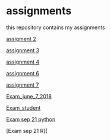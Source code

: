 # assignments
this repository contains my assignments

[assigment 2](https://github.com/SaraManders/assignments/blob/master/assignment2.ipynb)

[assignment 3](https://github.com/SaraManders/assignments/blob/master/assignment3.ipynb)

[assignment 4](https://github.com/SaraManders/assignments/blob/master/assignment4.ipynb)

[assignment 6](https://github.com/SaraManders/assignments/blob/master/assignment6.ipynb)

[assignment 7](https://github.com/SaraManders/assignments/blob/master/assignment_7.ipynb)

[Exam_june_7_2018](https://github.com/SaraManders/assignments/blob/master/exam_june_7_2018.ipynb)

[Exam_student](https://github.com/SaraManders/assignments/blob/master/Exam_student.ipynb)

[Exam sep 21 python](https://github.com/SaraManders/exam_sep_21/blob/master/exam_Sep_21_2018_python.ipynb)

[Exam sep 21 R](
